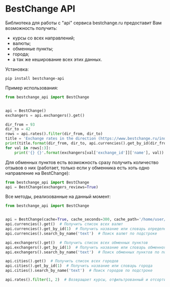 # BestChange API

Библиотека для работы с "api" сервиса bestchange.ru предоставит Вам возможность получить:
* курсы со всех направлений;
* валюты;
* обменные пункты;
* города;
* а так же кеширование всех этих данных.

Установка:
```console
pip install bestchange-api
```

Пример использования:  
```python
from bestchange_api import BestChange


api = BestChange()
exchangers = api.exchangers().get()

dir_from = 93
dir_to = 42
rows = api.rates().filter(dir_from, dir_to)
title = 'Exchange rates in the direction (https://www.bestchange.ru/index.php?from={}&to={}) {} : {}'
print(title.format(dir_from, dir_to, api.currencies().get_by_id(dir_from), api.currencies().get_by_id(dir_to)))
for val in rows[:3]:
    print('{} {}'.format(exchangers[val['exchange_id']]['name'], val))

```


Для обменных пунктов есть возможность сразу получить количество отзывов о них (работает, только если у обменника есть хоть одно направление на BestChange): 
```python
from bestchange_api import BestChange
api = BestChange(exchangers_reviews=True)
```

Все методы, реализованные на данный момент:
```python
from bestchange_api import BestChange


api = BestChange(cache=True, cache_seconds=300, cache_path='/home/user/tmp/')
api.currencies().get()  # Получить список всех валют
api.currencies().get_by_id(1)  # Получить название или словарь определенной валюты
api.currencies().search_by_name('text')  # Поиск валют по подстроке

api.exchangers().get()  # Получить список всех обменных пунктов
api.exchangers().get_by_id(1)  # Получить название или словарь обменного пункта
api.exchangers().search_by_name('text')  # Поиск обменных пунктов по подстроке

api.cities().get()  # Получить список всех городов
api.cities().get_by_id(1)  # Получить название или словарь города
api.cities().search_by_name('text')  # Поиск городов по подстроке

api.rates().filter(1, 2)  # Возвращает курсы, отфильтрованный и отсортированных по направлению 

```
